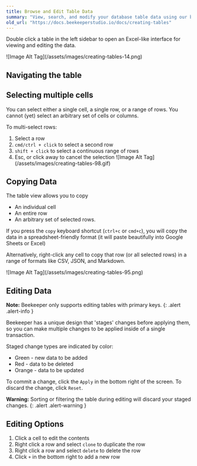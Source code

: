 ```yaml
---
title: Browse and Edit Table Data
summary: "View, search, and modify your database table data using our built-in table explorer."
old_url: "https://docs.beekeeperstudio.io/docs/creating-tables"
---
```



Double click a table in the left sidebar to open an Excel-like interface for viewing and editing the data.

![Image Alt Tag]\(/assets/images/creating-tables-14.png)

## Navigating the table


## Selecting multiple cells

You can select either a single cell, a single row, or a range of rows. You cannot (yet) select an arbitrary set of cells or columns.

To multi-select rows:

1. Select a row
2. `cmd/ctrl + click` to select a second row
3. `shift + click` to select a continuous range of rows
4. Esc, or click away to cancel the selection
![Image Alt Tag]\(/assets/images/creating-tables-98.gif)

## Copying Data

The table view allows you to copy
- An individual cell
- An entire row
- An arbitrary set of selected rows.

If you press the `copy` keyboard shortcut (`ctrl+c` or `cmd+c`), you will copy the data in a spreadsheet-friendly format (it will paste beautifully into Google Sheets or Excel)

Alternatively, right-click any cell to copy that row (or all selected rows) in a range of formats like CSV, JSON, and Markdown.

![Image Alt Tag]\(/assets/images/creating-tables-95.png)


## Editing Data

**Note:** Beekeeper only supports editing tables with primary keys.
{: .alert .alert-info }

Beekeeper has a unique design that 'stages' changes before applying them, so you can make multiple changes to be applied inside of a single transaction.

Staged change types are indicated by color:
- Green - new data to be added
- Red - data to be deleted
- Orange - data to be updated

To commit a change, click the `Apply` in the bottom right of the screen. To discard the change, click `Reset`.

**Warning:** Sorting or filtering the table during editing will discard your staged changes.
{: .alert .alert-warning }

## Editing Options

1. Click a cell to edit the contents
2. Right click a row and select `clone` to duplicate the row
3. Right click a row and select `delete` to delete the row
4. Click `+` in the bottom right to add a new row

